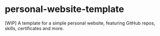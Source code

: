 # personal-website-template
[WIP] A template for a simple personal website, featuring GitHub repos, skills, certificates and more.
